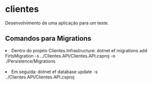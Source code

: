 # clientes
Desenvolvimento de uma aplicação para um teste.

## Comandos para Migrations
<li>Dentro do projeto Clientes.Infrastructure: dotnet ef migrations add FirtsMigration -s ../Clientes.API/Clientes.API.csproj -o ./Persistence/Migrations</li>
<br>
<li>Em seguida: dotnet ef database update -s ../Clientes.API/Clientes.API.csproj</li>

